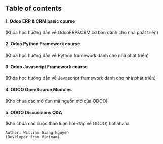 ## Table of contents
#### 1. Odoo ERP & CRM basic course 
(Khóa học hướng dẫn về OdooERP&CRM cơ bản dành cho nhà phát triển)
#### 2. Odoo Python Framework course
(Khóa học hướng dẫn về Python framework dành cho nhà phát triển)
#### 3. Odoo Javascript Framework course
(Khóa học hướng dẫn về Javascript framework dành cho nhà phát triển)
#### 4. ODOO OpenSource Modules
(Kho chứa các mô đun mã nguồn mở của ODOO)
#### 5. ODOO Discussions Q&A
(Kho chứa các cuộc thảo luận hỏi-đáp về ODOO)
hahahaha
```
Author: William Giang Nguyen
(Developer from Vietnam)
```
